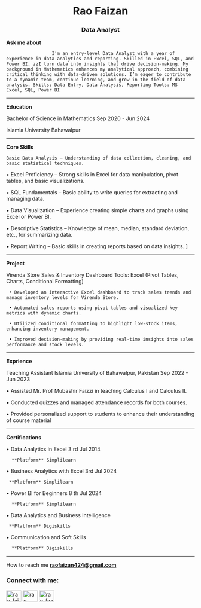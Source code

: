 <h1 align="center">Rao Faizan </h1>
<h3 align="center">Data Analyst</h3>

**Ask me about**


                     I'm an entry-level Data Analyst with a year of experience in data analytics and reporting. Skilled in Excel, SQL, and Power BI, zzI turn data into insights that drive decision-making. My background in Mathematics enhances my analytical approach, combining critical thinking with data-driven solutions. I’m eager to contribute to a dynamic team, continue learning, and grow in the field of data analysis. Skills: Data Entry, Data Analysis, Reporting Tools: MS Excel, SQL, Power BI
                     
                     
  _________________________________________________________________________________________________________________________________________________________________________
  
**Education**

 Bachelor of Science in Mathematics Sep 2020 - Jun 2024
 
 Islamia University Bahawalpur
____________________________________________________________________________________________________________________________________________________________________________

 **Core Skills**

    Basic Data Analysis – Understanding of data collection, cleaning, and basic statistical techniques.
    
   • Excel Proficiency – Strong skills in Excel for data manipulation, pivot tables, and basic visualizations.
   
   • SQL Fundamentals – Basic ability to write queries for extracting and managing data.
   
   • Data Visualization – Experience creating simple charts and graphs using Excel or Power BI.
   
   • Descriptive Statistics – Knowledge of mean, median, standard deviation, etc., for summarizing data.
   
   • Report Writing – Basic skills in creating reports based on data insights..]
____________________________________________________________________________________________________________________________________________________________________________

**Project**
 
Virenda Store Sales & Inventory Dashboard Tools: Excel (Pivot Tables, Charts, Conditional Formatting)

     • Developed an interactive Excel dashboard to track sales trends and manage inventory levels for Virenda Store.
     
     • Automated sales reports using pivot tables and visualized key metrics with dynamic charts.

     • Utilized conditional formatting to highlight low-stock items, enhancing inventory management.
     
     • Improved decision-making by providing real-time insights into sales performance and stock levels.
  ________________________________________________________________________________________________________________________________________________________________________

**Exprience** 

   Teaching Assistant Islamia University of Bahawalpur, Pakistan Sep 2022 - Jun 2023
   
  • Assisted Mr. Prof Mubashir Faizzi in teaching Calculus I and Calculus II.
  
  • Conducted quizzes and managed attendance records for both courses.
  
  • Provided personalized support to students to enhance their understanding of course material
___________________________________________________________________________________________________________________________________________________________________________ 

**Certifications**

   • Data Analytics in Excel 3 rd Jul 2014
   
      **Platform** Simplilearn
      
   • Business Analytics with Excel 3rd Jul 2024
   
     **Platform** Simplilearn
     
   • Power BI for Beginners 8 th Jul 2024
   
      **Platform** Simplilearn
      
   • Data Analytics and Business Intelligence
   
     **Platform** Digiskills
     
   • Communication and Soft Skills
   
      **Platform** Digiskills
__________________________________________________________________________________________________________________________________________________________________________

  How to reach me **raofaizan424@gmail.com**

<h3 align="left">Connect with me:</h3>
<p align="left">
<a href="https://twitter.com/rao_faizan1" target="blank"><img align="center" src="https://raw.githubusercontent.com/rahuldkjain/github-profile-readme-generator/master/src/images/icons/Social/twitter.svg" alt="rao_faizan1" height="30" width="40" /></a>
<a href="https://linkedin.com/in/rao-faizan" target="blank"><img align="center" src="https://raw.githubusercontent.com/rahuldkjain/github-profile-readme-generator/master/src/images/icons/Social/linked-in-alt.svg" alt="rao-faizan" height="30" width="40" /></a>
<a href="https://instagram.com/rao_fazii" target="blank"><img align="center" src="https://raw.githubusercontent.com/rahuldkjain/github-profile-readme-generator/master/src/images/icons/Social/instagram.svg" alt="rao_fazii" height="30" width="40" /></a>
</p>
